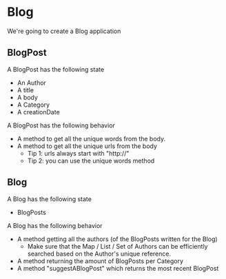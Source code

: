 # Blog

We're going to create a Blog application

## BlogPost

A BlogPost has the following state
- An Author
- A title
- A body
- A Category
- A creationDate

A BlogPost has the following behavior
- A method to get all the unique words from the body.
- A method to get all the unique urls from the body
    - Tip 1: urls always start with "http://"
    - Tip 2: you can use the unique words method

## Blog

A Blog has the following state
- BlogPosts

A Blog has the following behavior
- A method getting all the authors (of the BlogPosts written for the Blog)
    - Make sure that the Map / List / Set of Authors can be efficiently searched based on the Author's unique reference.
- A method returning the amount of BlogPosts per Category
- A method "suggestABlogPost" which returns the most recent BlogPost